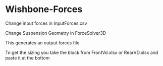 # Wishbone-Forces
 
Change input forces in InputForces.csv

Change Suspension Geometry in ForceSolver3D

This generates an output forces file

To get the sizing you take the block from FrontVd.xlsx or RearVD.xlsx and paste it at the bottom